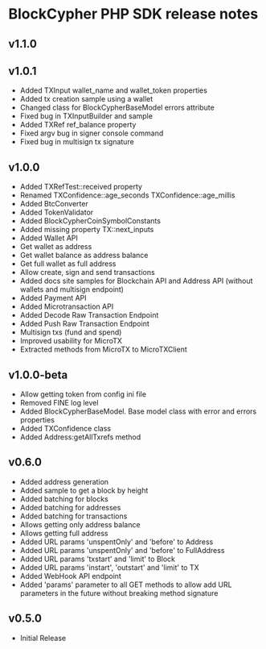 BlockCypher PHP SDK release notes
=================================

v1.1.0
------

v1.0.1
------

* Added TXInput wallet_name and wallet_token properties
* Added tx creation sample using a wallet
* Changed class for BlockCypherBaseModel errors attribute
* Fixed bug in TXInputBuilder and sample
* Added TXRef ref_balance property
* Fixed argv bug in signer console command
* Fixed bug in multisign tx signature

v1.0.0
------

* Added TXRefTest::received property
* Renamed TXConfidence::age_seconds TXConfidence::age_millis
* Added BtcConverter
* Added TokenValidator
* Added BlockCypherCoinSymbolConstants
* Added missing property TX::next_inputs
* Added Wallet API
* Get wallet as address
* Get wallet balance as address balance
* Get full wallet as full address
* Allow create, sign and send transactions
* Added docs site samples for Blockchain API and Address API (without wallets and multisign endpoint)
* Added Payment API
* Added Microtransaction API
* Added Decode Raw Transaction Endpoint
* Added Push Raw Transaction Endpoint
* Multisign txs (fund and spend)
* Improved usability for MicroTX
* Extracted methods from MicroTX to MicroTXClient

v1.0.0-beta
-----------

* Allow getting token from config ini file
* Removed FINE log level
* Added BlockCypherBaseModel. Base model class with error and errors properties
* Added TXConfidence class
* Added Address:getAllTxrefs method

v0.6.0
------
* Added address generation
* Added sample to get a block by height
* Added batching for blocks
* Added batching for addresses
* Added batching for transactions
* Allows getting only address balance
* Allows getting full address
* Added URL params 'unspentOnly' and 'before' to Address
* Added URL params 'unspentOnly' and 'before' to FullAddress
* Added URL params 'txstart' and 'limit' to Block
* Added URL params 'instart', 'outstart' and 'limit' to TX
* Added WebHook API endpoint
* Added 'params' parameter to all GET methods to allow add URL parameters in the future without breaking method signature

v0.5.0
------
* Initial Release